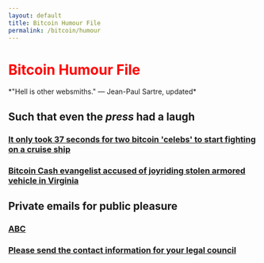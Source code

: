 ```yaml
---
layout: default
title: Bitcoin Humour File
permalink: /bitcoin/humour
---
```


<h1 class="c1" style="color:red;">Bitcoin Humour File</h1>
*"Hell is other websmiths." — Jean-Paul Sartre,
updated*

## Such that even the *press* had a laugh

### [It only took 37 seconds for two bitcoin 'celebs' to start fighting on a cruise ship](https://makgill.github.io/bitcoin-shame/coinsbank)
### [Bitcoin Cash evangelist accused of joyriding stolen armored vehicle in Virginia](https://makgill.github.io/bitcoin-shame/tank)

## Private emails for public pleasure

### [ABC](https://makgill.github.io/bitcoin-shame/abc)


### [Please send the contact information for your legal council](https://makgill.github.io/bitcoin-shame/please-send-contact)
